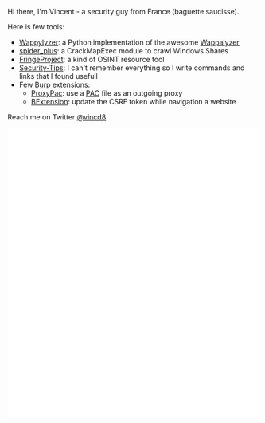 Hi there, I'm Vincent - a security guy from France (baguette saucisse).

Here is few tools:

- [Wappylyzer](https://github.com/vincd/wappylyzer): a Python implementation of the awesome [Wappalyzer](https://www.wappalyzer.com/)
- [spider_plus](https://github.com/byt3bl33d3r/CrackMapExec/blob/master/cme/modules/spider_plus.py): a CrackMapExec module to crawl Windows Shares
- [FringeProject](https://fringeproject.com): a kind of OSINT resource tool
- [Security-Tips](https://security-tips.vincd.com): I can't remember everything so I write commands and links that I found usefull
- Few [Burp](https://portswigger.net/burp) extensions:
  - [ProxyPac](https://github.com/vincd/burpproxypacextension): use a [PAC](https://en.wikipedia.org/wiki/Proxy_auto-config) file as an outgoing proxy
  - [BExtension](https://github.com/vincd/BExtension): update the CSRF token while navigation a website

Reach me on Twitter [@vincd8](https://twitter.com/vincd8)

<p align="center" width="100%"><a href="https://github.com/vincd"><img src="./github-metrics.svg"></a></p>
